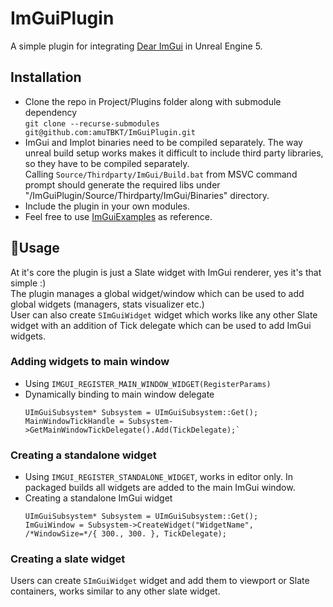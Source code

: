 # ImGuiPlugin
A simple plugin for integrating [Dear ImGui](https://github.com/ocornut/imgui) in Unreal Engine 5.

## Installation
* Clone the repo in Project/Plugins folder along with submodule dependency<br>
  `git clone --recurse-submodules git@github.com:amuTBKT/ImGuiPlugin.git`
* ImGui and Implot binaries need to be compiled separately. The way unreal build setup works makes it difficult to include third party libraries, so they have to be compiled separately.<br>
  Calling `Source/Thirdparty/ImGui/Build.bat` from MSVC command prompt should generate the required libs under "/ImGuiPlugin/Source/Thirdparty/ImGui/Binaries" directory.
* Include the plugin in your own modules.
* Feel free to use [ImGuiExamples](https://github.com/amuTBKT/ImGuiExamples) as reference.

## :construction_worker:Usage
At it's core the plugin is just a Slate widget with ImGui renderer, yes it's that simple :) <br>
The plugin manages a global widget/window which can be used to add global widgets (managers, stats visualizer etc.) <br>
User can also create `SImGuiWidget` widget which works like any other Slate widget with an addition of Tick delegate which can be used to add ImGui widgets. <br>

### Adding widgets to main window
* Using `IMGUI_REGISTER_MAIN_WINDOW_WIDGET(RegisterParams)`
* Dynamically binding to main window delegate <br>
  ```
  UImGuiSubsystem* Subsystem = UImGuiSubsystem::Get();
  MainWindowTickHandle = Subsystem->GetMainWindowTickDelegate().Add(TickDelegate);`
  ```
### Creating a standalone widget
* Using `IMGUI_REGISTER_STANDALONE_WIDGET`, works in editor only. In packaged builds all widgets are added to the main ImGui window.
* Creating a standalone ImGui widget
  ```
  UImGuiSubsystem* Subsystem = UImGuiSubsystem::Get();
  ImGuiWindow = Subsystem->CreateWidget("WidgetName", /*WindowSize=*/{ 300., 300. }, TickDelegate);
  ```
### Creating a slate widget
Users can create `SImGuiWidget` widget and add them to viewport or Slate containers, works similar to any other slate widget.
